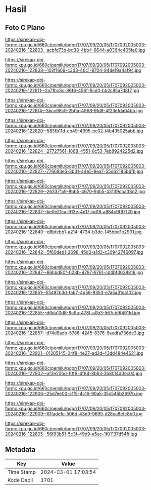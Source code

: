 # Hasil

## Foto C Plano

https://sirekap-obj-formc.kpu.go.id/660c/pemilu/pdpr/17/07/09/20/05/1707092005003-20240216-122803--acbfd73b-bd38-4bb4-8644-e0364c405fe0.jpg

https://sirekap-obj-formc.kpu.go.id/660c/pemilu/pdpr/17/07/09/20/05/1707092005003-20240216-122808--102f1609-c3d3-46c1-9704-94de19a4af94.jpg

https://sirekap-obj-formc.kpu.go.id/660c/pemilu/pdpr/17/07/09/20/05/1707092005003-20240216-122811--2a71bc8c-86f6-456f-9cd0-bb2c85a7d8f7.jpg

https://sirekap-obj-formc.kpu.go.id/660c/pemilu/pdpr/17/07/09/20/05/1707092005003-20240216-122814--3bcc98c9-2b0a-4968-9fd9-4f23efda04bb.jpg

https://sirekap-obj-formc.kpu.go.id/660c/pemilu/pdpr/17/07/09/20/05/1707092005003-20240216-122820--583fb11d-cb49-4995-bc02-f4b435025abb.jpg

https://sirekap-obj-formc.kpu.go.id/660c/pemilu/pdpr/17/07/09/20/05/1707092005003-20240216-122824--27727561-1868-4551-8c53-7eb8924225d2.jpg

https://sirekap-obj-formc.kpu.go.id/660c/pemilu/pdpr/17/07/09/20/05/1707092005003-20240216-122827--776683e5-3b31-44e5-9ea7-55d62185b6fb.jpg

https://sirekap-obj-formc.kpu.go.id/660c/pemilu/pdpr/17/07/09/20/05/1707092005003-20240216-122829--263371a9-8bb5-4670-9db5-43139cba38d2.jpg

https://sirekap-obj-formc.kpu.go.id/660c/pemilu/pdpr/17/07/09/20/05/1707092005003-20240216-122837--be0e21ca-913e-4e17-bd18-a984c9f97120.jpg

https://sirekap-obj-formc.kpu.go.id/660c/pemilu/pdpr/17/07/09/20/05/1707092005003-20240216-122840--d8bfebb1-a214-4734-b3dc-145bbd1b2901.jpg

https://sirekap-obj-formc.kpu.go.id/660c/pemilu/pdpr/17/07/09/20/05/1707092005003-20240216-122842--5f60deb1-2698-45d3-a1d3-c30942746097.jpg

https://sirekap-obj-formc.kpu.go.id/660c/pemilu/pdpr/17/07/09/20/05/1707092005003-20240216-122847--86bbd80f-023b-4797-9761-ab4bf0638819.jpg

https://sirekap-obj-formc.kpu.go.id/660c/pemilu/pdpr/17/07/09/20/05/1707092005003-20240216-122851--55487b3d-fab7-4d56-9353-e7a5a31ca102.jpg

https://sirekap-obj-formc.kpu.go.id/660c/pemilu/pdpr/17/07/09/20/05/1707092005003-20240216-122855--d6da10d8-9a9a-478f-a0b3-567cb9f491fd.jpg

https://sirekap-obj-formc.kpu.go.id/660c/pemilu/pdpr/17/07/09/20/05/1707092005003-20240216-122857--d74d6adb-5786-4245-8376-6aedfa736de3.jpg

https://sirekap-obj-formc.kpu.go.id/660c/pemilu/pdpr/17/07/09/20/05/1707092005003-20240216-122901--01205145-04f8-4e37-ad2d-43dd484e4621.jpg

https://sirekap-obj-formc.kpu.go.id/660c/pemilu/pdpr/17/07/09/20/05/1707092005003-20240216-122902--af3e20bd-f0f6-4f84-8b63-3b80f4d0ec04.jpg

https://sirekap-obj-formc.kpu.go.id/660c/pemilu/pdpr/17/07/09/20/05/1707092005003-20240216-122906--25d7ee00-c1f5-4c16-90a5-35c545b2697b.jpg

https://sirekap-obj-formc.kpu.go.id/660c/pemilu/pdpr/17/07/09/20/05/1707092005003-20240216-122909--81fade1e-506d-43d9-9699-d28ea8efc8b0.jpg

https://sirekap-obj-formc.kpu.go.id/660c/pemilu/pdpr/17/07/09/20/05/1707092005003-20240216-122805--56f93b51-5c3f-49d9-a5ec-1f01137d54ff.jpg


## Metadata

| Key        | Value               |
| ---------- | ------------------- |
| Time Stamp | 2024-03-01 17:03:54 |
| Kode Dapil | 1701                |



